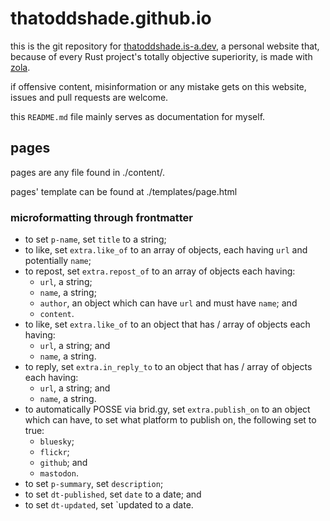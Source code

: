 # thatoddshade.github.io

this is the git repository for [thatoddshade.is-a.dev](https://thatoddshade.is-a.dev/), a personal website that, because of every Rust project's totally objective superiority, is made with [zola](https://www.getzola.org).

if offensive content, misinformation or any mistake gets on this website, issues and pull requests are welcome.

this `README.md` file mainly serves as documentation for myself.

## pages

pages are any file found in ./content/.

pages' template can be found at ./templates/page.html

### microformatting through frontmatter 

- to set `p-name`, set `title` to a string;
- to like, set `extra.like_of` to an array of objects, each having `url` and potentially `name`;
- to repost, set `extra.repost_of` to an array of objects each having:
	- `url`, a string;
	- `name`, a string;
	- `author`, an object which can have `url` and must have `name`; and
	- `content`.
- to like, set `extra.like_of` to an object that has / array of objects each having:
	- `url`, a string; and
	- `name`, a string.
- to reply, set `extra.in_reply_to` to an object that has / array of objects each having:
	- `url`, a string; and
	- `name`, a string.
- to automatically POSSE via brid.gy, set `extra.publish_on` to an object which can have, to set what platform to publish on, the following set to true:
    - `bluesky`;
    - `flickr`;
    - `github`; and
    - `mastodon`.
- to set `p-summary`, set `description`;
- to set `dt-published`, set `date` to a date; and
- to set `dt-updated`, set `updated to a date.
